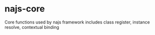 # najs-core
Core functions used by najs framework includes class register, instance resolve, contextual binding
